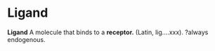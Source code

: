 ---
---
# Ligand

**Ligand** A molecule that binds to a **receptor.** (Latin, lig….xxx).
?always endogenous.
